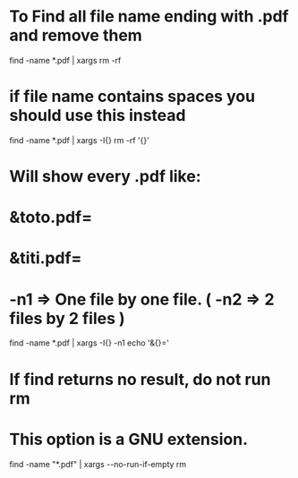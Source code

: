 # To Find all file name ending with .pdf and remove them

find -name \*.pdf | xargs rm -rf

# if file name contains spaces you should use this instead

find -name \*.pdf | xargs -I{} rm -rf '{}'

# Will show every .pdf like:

# &toto.pdf=

# &titi.pdf=

# -n1 => One file by one file. ( -n2 => 2 files by 2 files )

find -name \*.pdf | xargs -I{} -n1 echo '&{}='

# If find returns no result, do not run rm

# This option is a GNU extension.

find -name "\*.pdf" | xargs --no-run-if-empty rm
